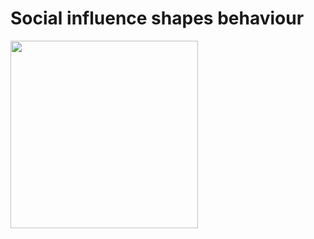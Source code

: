 # Social influence shapes behaviour

<img src="https://github.com/shekharbiswas/Wharton_Craft_content/assets/32758439/b0542aed-8503-4327-ada7-11886b1d480f" width="300">
